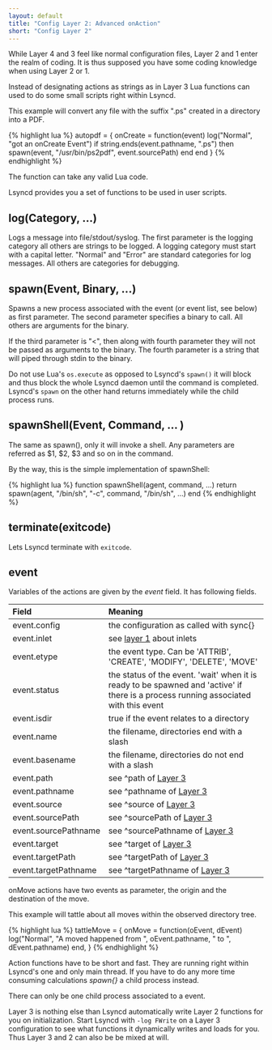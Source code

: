 ```yaml
---
layout: default
title: "Config Layer 2: Advanced onAction"
short: "Config Layer 2" 
---
```

While Layer 4 and 3 feel like normal configuration files, Layer 2 and 1 enter the realm of coding. It is thus supposed you have some coding knowledge when using Layer 2 or 1.

Instead of designating actions as strings as in Layer 3 Lua functions can used to do some small scripts right within Lsyncd.

This example will convert any file with the suffix ".ps" created in a directory into a PDF.

{% highlight lua %}
autopdf = {
    onCreate = function(event)
        log("Normal", "got an onCreate Event")
        if string.ends(event.pathname, ".ps") then
            spawn(event, "/usr/bin/ps2pdf", event.sourcePath)
        end
    end
}
{% endhighlight %}

The function can take any valid Lua code. 

Lsyncd provides you a set of functions to be used in user scripts.

log(Category, ...)
------------------
Logs a message into file/stdout/syslog. The first parameter is the logging category all others are strings to be logged. A logging category must start with a capital letter. "Normal" and "Error" are standard categories for log messages. All others are categories for debugging.

spawn(Event, Binary, ...)
--------------------------
Spawns a new process associated with the event (or event list, see below) as first parameter. The second parameter specifies a binary to call. All others are arguments for the binary. 

If the third parameter is "<", then along with fourth parameter they will not be passed as arguments to the binary. The fourth parameter is a string that will piped through stdin to the binary.

Do not use Lua's ```os.execute``` as opposed to Lsyncd's ```spawn()``` it will block and thus block the whole Lsyncd daemon until the command is completed. Lsyncd's ```spawn``` on the other hand returns immediately while the child process runs.

spawnShell(Event, Command, ... )
--------------------------------
The same as spawn(), only it will invoke a shell. Any parameters are referred as $1, $2, $3 and so on in the command. 

By the way, this is the simple implementation of spawnShell:

{% highlight lua %}
function spawnShell(agent, command, ...)
    return spawn(agent, "/bin/sh", "-c", command, "/bin/sh", ...)
end
{% endhighlight %}

terminate(exitcode)
-------------------
Lets Lsyncd terminate with ```exitcode```.

event
-----
Variables of the actions are given by the _event_ field. It has following fields.

|Field|Meaning|
|:----|:----|
| event.config | the configuration as called with sync{} |
| event.inlet | see [layer 1](../layer1/) about inlets |
| event.etype | the event type. Can be 'ATTRIB', 'CREATE', 'MODIFY', 'DELETE', 'MOVE' |
| event.status | the status of the event. 'wait' when it is ready to be spawned and 'active' if there is a process running associated with this event |
| event.isdir | true if the event relates to a directory |
| event.name | the filename, directories end with a slash |
| event.basename | the filename, directories do not end with a slash |
| event.path | see ^path of [Layer 3](../layer3/#all-possible-variables) |
| event.pathname | see ^pathname of [Layer 3](../layer3/#all-possible-variables) |
| event.source | see ^source of [Layer 3](../layer3/#all-possible-variables) |
| event.sourcePath | see ^sourcePath of [Layer 3](../layer3/#all-possible-variables) |
| event.sourcePathname | see ^sourcePathname of [Layer 3](../layer3/#all-possible-variables) |
| event.target | see ^target of [Layer 3](../layer3/#all-possible-variables) |
| event.targetPath | see ^targetPath of [Layer 3](../layer3/#all-possible-variables) |
| event.targetPathname | see ^targetPathname of [Layer 3](../layer3/#all-possible-variables) |

onMove actions have two events as parameter, the origin and the destination of the move.

This example will tattle about all moves within the observed directory tree.

{% highlight lua %}
tattleMove = {
    onMove = function(oEvent, dEvent)
        log("Normal", "A moved happened from ",
            oEvent.pathname, " to ",  dEvent.pathname)
    end,
}
{% endhighlight %}

Action functions have to be short and fast. They are running right within Lsyncd's one and only main thread. If you have to do any more time consuming calculations _spawn{}_ a child process instead. 

There can only be one child process associated to a event.

Layer 3 is nothing else than Lsyncd automatically write Layer 2 functions for you on initialization. Start Lsyncd with ```-log FWrite``` on a Layer 3 configuration to see what functions it dynamically writes and loads for you. Thus Layer 3 and 2 can also be be mixed at will.
